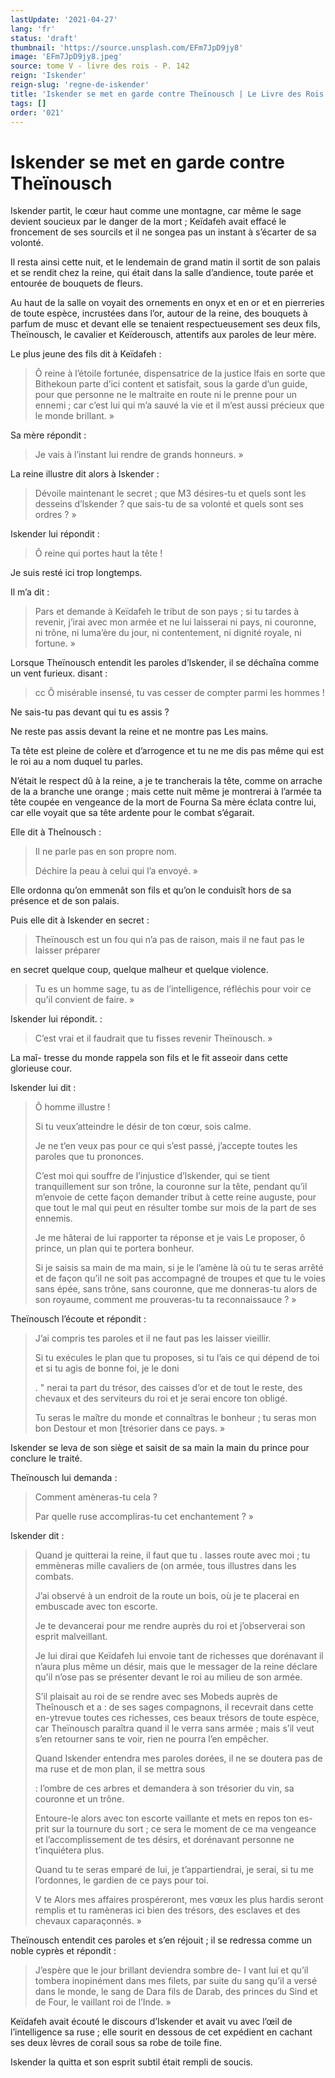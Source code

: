 ```yaml
---
lastUpdate: '2021-04-27'
lang: 'fr'
status: 'draft'
thumbnail: 'https://source.unsplash.com/EFm7JpD9jy8'
image: 'EFm7JpD9jy8.jpeg'
source: tome V - livre des rois - P. 142
reign: 'Iskender'
reign-slug: 'regne-de-iskender'
title: 'Iskender se met en garde contre Theïnousch | Le Livre des Rois | Shâhnâmeh'
tags: []
order: '021'
---
```


<!-- LTeX: language=fr -->

# Iskender se met en garde contre Theïnousch

Iskender partit, le cœur haut comme une montagne, car même le sage devient soucieux par le danger de la mort ; Keïdafeh avait effacé le froncement de ses sourcils et il ne songea pas un instant à s’écarter de sa volonté.

Il resta ainsi cette nuit, et le lendemain de grand matin il sortit de son palais et se rendit chez la reine, qui était dans la salle d’andience, toute parée et entourée de bouquets de fleurs.

Au haut de la salle on voyait des ornements en onyx et en or et en pierreries de toute espèce, incrustées dans l’or, autour de la reine, des bouquets à parfum de musc et devant elle se tenaient respectueusement ses deux fils, Theïnousch, le cavalier et Keïderousch, attentifs aux paroles de leur mère.

Le plus jeune des fils dit à Keïdafeh :

> Ô reine à l’étoile fortunée, dispensatrice de la justice lfais en sorte que Bithekoun parte d’ici content et satisfait, sous la garde d’un guide, pour que personne ne le maltraite en route ni le prenne pour un ennemi ; car c’est lui qui m’a sauvé la vie et il m’est aussi précieux que le monde brillant. »

Sa mère répondit :

> Je vais à l’instant lui rendre de grands honneurs. »

La reine illustre dit alors à Iskender :

> Dévoile maintenant le secret ; que M3 désires-tu et quels sont les desseins d’lskender ?
que sais-tu de sa volonté et quels sont ses ordres ? »

Iskender lui répondit :

> Ô reine qui portes haut la tête !

Je suis resté ici trop longtemps.

Il m’a dit :

> Pars et demande à Keïdafeh le tribut de son pays ; si tu tardes à revenir, j’irai avec mon armée et ne lui laisserai ni pays, ni couronne, ni trône, ni luma’ère du jour, ni contentement, ni dignité royale, ni fortune. »

Lorsque Theïnousch entendit les paroles d’Iskender, il se déchaîna comme un vent furieux. disant :

> cc Ô misérable insensé, tu vas cesser de compter parmi les hommes !

Ne sais-tu pas devant qui tu es assis ?

Ne reste pas assis devant la reine et ne montre pas Les mains.

Ta tête est pleine de colère et d’arrogence et tu ne me dis pas même qui est le roi au a nom duquel tu parles.

N’était le respect dû à la reine, a je te trancherais la tête, comme on arrache de la a branche une orange ; mais cette nuit même je montrerai à l’armée ta tête coupée en vengeance de la mort de Fourna Sa mère éclata contre lui, car elle voyait que sa tête ardente pour le combat s’égarait.

Elle dit à Theînousch :

> Il ne parle pas en son propre nom.
>
> Déchire la peau à celui qui l’a envoyé. »

Elle ordonna qu’on emmenât son fils et qu’on le conduisît hors de sa présence et de son palais.

Puis elle dit à Iskender en secret :

> Theïnousch est un fou qui n’a pas de raison, mais il ne faut pas le laisser préparer
>
> 
en secret quelque coup, quelque malheur et quelque violence.
>
> Tu es un homme sage, tu as de l’intelligence, réfléchis pour voir ce qu’il convient de faire. »

Iskender lui répondit. :

> C’est vrai et il faudrait que tu fisses revenir Theïnousch. »

La maî-
tresse du monde rappela son fils et le fit asseoir dans cette glorieuse cour.

Iskender lui dit :

> Ô homme illustre !
>
> Si tu veux’atteindre le désir de ton cœur, sois calme.
>
> Je ne t’en veux pas pour ce qui s’est passé, j’accepte toutes les paroles que tu prononces.
>
> C’est moi qui souffre de l’injustice d’lskender, qui se tient tranquillement sur son trône, la couronne sur la tête, pendant qu’il m’envoie de cette façon demander tribut à cette reine auguste, pour que tout le mal qui peut en résulter tombe sur mois de la part de ses ennemis.
>
> Je me hâterai de lui rapporter ta réponse et je vais Le proposer, ô prince, un plan qui te portera bonheur.
>
> Si je saisis sa main de ma main, si je le l’amène là où tu te seras arrêté et de façon qu’il ne soit pas accompagné de troupes et que tu le voies sans épée, sans trône, sans couronne, que me donneras-tu alors de son royaume, comment me prouveras-tu ta reconnaissauce ? »

Theïnousch l’écoute et répondit :

> J’ai compris tes paroles et il ne faut pas les laisser vieillir.
>
> Si tu exécules le plan que tu proposes, si tu l’ais ce qui dépend de toi et si tu agis de bonne foi, je le doni
>
> . " nerai ta part du trésor, des caisses d’or et de tout le reste, des chevaux et des serviteurs du roi et je serai encore ton obligé.
>
> Tu seras le maître du monde et connaîtras le bonheur ; tu seras mon bon Destour et mon [trésorier dans ce pays. »

Iskender se leva de son siège et saisit de sa main la main du prince pour conclure le traité.

Theïnousch lui demanda :

> Comment amèneras-tu cela ?
>
> Par quelle ruse accompliras-tu cet enchantement ? »

Iskender dit :

> Quand je quitterai la reine, il faut que tu . lasses route avec moi ; tu emmèneras mille cavaliers de (on armée, tous illustres dans les combats.
>
> J’ai observé à un endroit de la route un bois, où je te placerai en embuscade avec ton escorte.
>
> Je te devancerai pour me rendre auprès du roi et j’observerai son esprit malveillant.
>
> Je lui dirai que Keïdafeh lui envoie tant de richesses que dorénavant il n’aura plus même un désir, mais que le messager de la reine déclare qu’il n’ose pas se présenter devant le roi au milieu de son armée.
>
> S’il plaisait au roi de se rendre avec ses Mobeds auprès de Theînousch et a : de ses sages compagnons, il recevrait dans cette en-ytrevue toutes ces richesses, ces beaux trésors de toute espèce, car Theïnousch paraîtra quand il le verra sans armée ; mais s’il veut s’en retourner sans te voir, rien ne pourra l’en empêcher.
>
> Quand Iskender entendra mes paroles dorées, il ne se doutera pas de ma ruse et de mon plan, il se mettra sous
>
> : l’ombre de ces arbres et demandera à son trésorier du vin, sa couronne et un trône.
>
> Entoure-le alors avec ton escorte vaillante et mets en repos ton es- prit sur la tournure du sort ; ce sera le moment de ce ma vengeance et l’accomplissement de tes désirs, et dorénavant personne ne t’inquiétera plus.
>
> Quand tu te seras emparé de lui, je t’appartiendrai, je serai, si tu me l’ordonnes, le gardien de ce pays pour toi.
>
> V te Alors mes affaires prospéreront, mes vœux les plus hardis seront remplis et tu ramèneras ici bien des trésors, des esclaves et des chevaux caparaçonnés. »

Theïnousch entendit ces paroles et s’en réjouit ; il se redressa comme un noble cyprès et répondit :

> J’espère que le jour brillant deviendra sombre de-
I vant lui et qu’il tombera inopinément dans mes filets, par suite du sang qu’il a versé dans le monde, le sang de Dara fils de Darab, des princes du Sind et de Four, le vaillant roi de l’Inde. »

Keïdafeh avait écouté le discours d’Iskender et avait vu avec l’œil de l’intelligence sa ruse ; elle sourit en dessous de cet expédient en cachant ses deux lèvres de corail sous sa robe de toile fine.

Iskender la quitta et son esprit subtil était rempli de soucis.
